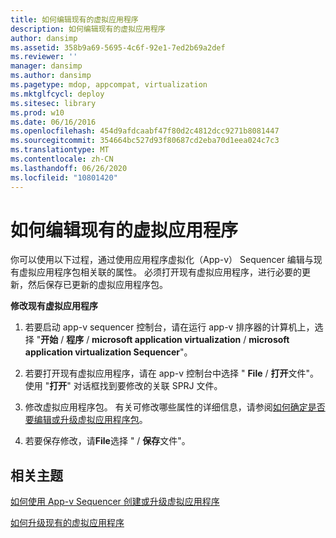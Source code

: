 ```yaml
---
title: 如何编辑现有的虚拟应用程序
description: 如何编辑现有的虚拟应用程序
author: dansimp
ms.assetid: 358b9a69-5695-4c6f-92e1-7ed2b69a2def
ms.reviewer: ''
manager: dansimp
ms.author: dansimp
ms.pagetype: mdop, appcompat, virtualization
ms.mktglfcycl: deploy
ms.sitesec: library
ms.prod: w10
ms.date: 06/16/2016
ms.openlocfilehash: 454d9afdcaabf47f80d2c4812dcc9271b8081447
ms.sourcegitcommit: 354664bc527d93f80687cd2eba70d1eea024c7c3
ms.translationtype: MT
ms.contentlocale: zh-CN
ms.lasthandoff: 06/26/2020
ms.locfileid: "10801420"
---
```

# 如何编辑现有的虚拟应用程序


你可以使用以下过程，通过使用应用程序虚拟化（App-v） Sequencer 编辑与现有虚拟应用程序包相关联的属性。 必须打开现有虚拟应用程序，进行必要的更新，然后保存已更新的虚拟应用程序包。

**修改现有虚拟应用程序**

1.  若要启动 app-v sequencer 控制台，请在运行 app-v 排序器的计算机上，选择 "**开始** / **程序** / **microsoft application virtualization** / **microsoft application virtualization Sequencer**"。

2.  若要打开现有虚拟应用程序，请在 app-v 控制台中选择 " **File** / **打开**文件"。 使用 "**打开**" 对话框找到要修改的关联 SPRJ 文件。

3.  修改虚拟应用程序包。 有关可修改哪些属性的详细信息，请参阅[如何确定是否要编辑或升级虚拟应用程序包](how-to-determine-whether-to-edit-or-upgrade-a-virtual-application-package.md)。

4.  若要保存修改，请**File**选择 "  /  **保存**文件"。

## 相关主题


[如何使用 App-v Sequencer 创建或升级虚拟应用程序](how-to-create-or-upgrade-virtual-applications-using--the-app-v-sequencer.md)

[如何升级现有的虚拟应用程序](how-to-upgrade-an-existing-virtual-application.md)

 

 





